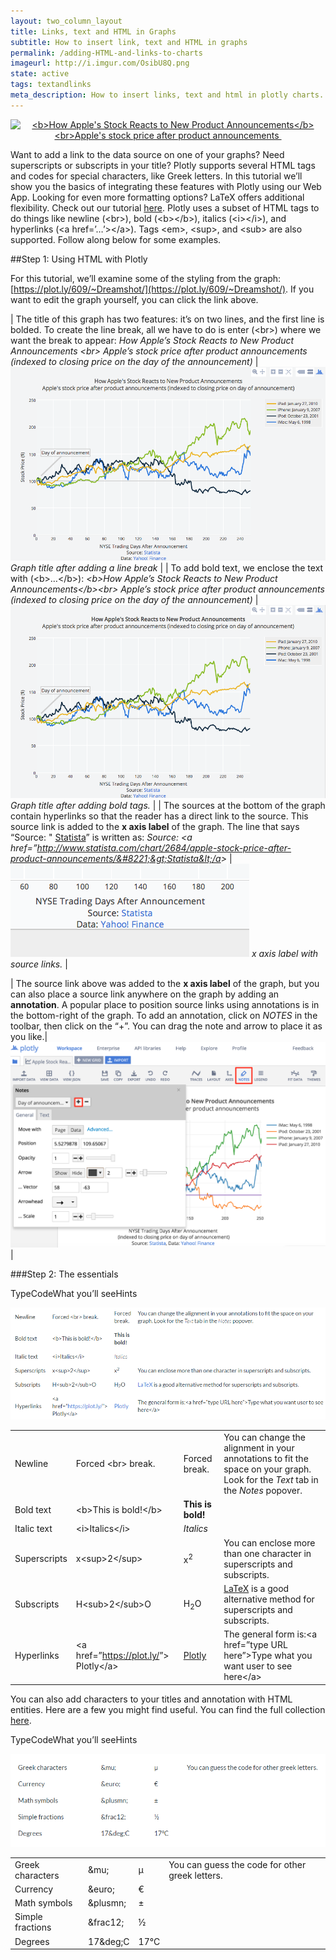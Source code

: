 ```yaml
---
layout: two_column_layout
title: Links, text and HTML in Graphs
subtitle: How to insert link, text and HTML in graphs
permalink: /adding-HTML-and-links-to-charts
imageurl: http://i.imgur.com/OsibU8Q.png
state: active
tags: textandlinks
meta_description: How to insert links, text and html in plotly charts. Make graphs online and for free with Plotly
---
```


<div>
    <a href="https://plot.ly/~Dreamshot/609/" target="_blank" title="&lt;b&gt;How Apple&#39;s Stock Reacts to New Product Announcements&lt;/b&gt;&lt;br&gt;Apple&#39;s stock price after product announcements " style="display: block; text-align: center;"><img src="https://plot.ly/~Dreamshot/609.png" alt="&lt;b&gt;How Apple&#39;s Stock Reacts to New Product Announcements&lt;/b&gt;&lt;br&gt;Apple&#39;s stock price after product announcements " style="max-width: 100%;width: 800px;"  width="800" onerror="this.onerror=null;this.src='https://plot.ly/404.png';" /></a>
    <script data-plotly="Dreamshot:609" src="https://plot.ly/embed.js" async></script>
</div>

Want to add a link to the data source on one of your graphs? Need superscripts or subscripts in your title? Plotly supports several HTML tags and codes for special characters, like Greek letters.  In this tutorial we’ll show you the basics of integrating these features with Plotly using our Web App. Looking for even more formatting options? LaTeX offers additional flexibility. Check out our tutorial [here](https://plot.ly/LaTeX-basics/).
Plotly uses a subset of HTML tags to do things like newline (&lt;br&gt;), bold (&lt;b&gt;&lt;/b&gt;), italics (&lt;i&gt;&lt;/i&gt;), and hyperlinks (&lt;a href=’&#8230;’&gt;&lt;/a&gt;). Tags &lt;em&gt;, &lt;sup&gt;, and &lt;sub&gt; are also supported. Follow along below for some examples.

##Step 1: Using HTML with Plotly

For this tutorial, we’ll examine some of the styling from the graph: [https://plot.ly/609/~Dreamshot/](https://plot.ly/609/~Dreamshot/). If you want to edit the graph yourself, you can click the link above.

| The title of this graph has two features: it’s on two lines, and the first line is bolded. To create the line break, all we have to do is enter (&lt;br&gt;) where we want the break to appear: *How Apple’s Stock Reacts to New Product Announcements &lt;br&gt; Apple’s stock price after product announcements (indexed to closing price on the day of the announcement)* | ![Links in Graphs](/static/images/links-text-and-html-in-graphs/image01.png) *Graph title after adding a line break* |
| To add bold text, we enclose the text with (&lt;b&gt;&#8230;&lt;/b&gt;): *&lt;b&gt;How Apple’s Stock Reacts to New Product Announcements&lt;/b&gt;&lt;br&gt; Apple’s stock price after product announcements (indexed to closing price on the day of the announcement)* | ![Link and text in graphs](/static/images/links-text-and-html-in-graphs/image02.png) *Graph title after adding bold tags.* |
| The sources at the bottom of the graph contain hyperlinks so that the reader has a direct link to the source. This source link is added to the **x axis label** of the graph. The line that says “Source: " [Statista](http://www.statista.com/chart/2684/apple-stock-price-after-product-announcements/)” is written as: *Source: &lt;a href=&#8221;http://www.statista.com/chart/2684/apple-stock-price-after-product-announcements/&#8221;&gt;Statista&lt;/a&gt;* | ![Link and text in graphs](/static/images/links-text-and-html-in-graphs/image00.png) *x axis label with source links.* |

| The source link above was added to the <strong>x axis label</strong> of the graph, but you can also place a source link anywhere on the graph by adding an <strong>annotation</strong>. A popular place to position source links using annotations is in the bottom-right of the graph. To add an annotation, click on *NOTES* in the toolbar, then click on the &#8220;+&#8221;. You can drag the note and arrow to place it as you like.|![Link and text in graphs](/static/images/links-text-and-html-in-graphs/annotation.png) |


###Step 2: The essentials

TypeCodeWhat you’ll seeHints

<img class="img-responsive-table" src="/static/images/links-text-and-html-in-graphs/table1.png">

<div class="responsive-table">

<table>
<thead></thead>
<tbody>
<tr>
<td>Newline</td>
<td>Forced &lt;br&gt; break.</td>
<td>Forced
break.</td>
<td>You can change the alignment in your annotations to fit the space on your graph. Look for the <em>Text</em> tab in the <em>Notes</em> popover.</td>
</tr>
<tr>
<td>Bold text</td>
<td>&lt;b&gt;This is bold!&lt;/b&gt;</td>
<td><b>This is bold!
</b></td>
<td></td>
</tr>
<tr>
<td>Italic text</td>
<td>&lt;i&gt;Italics&lt;/i&gt;</td>
<td><i>Italics
</i></td>
<td></td>
</tr>
<tr>
<td>Superscripts</td>
<td>x&lt;sup&gt;2&lt;/sup&gt;</td>
<td>x<sup>2
</sup></td>
<td>You can enclose more than one character in superscripts and subscripts.</td>
</tr>
<tr>
<td>Subscripts</td>
<td>H&lt;sub&gt;2&lt;/sub&gt;O</td>
<td>H<sub>2</sub>O</td>
<td><a href="https://plot.ly/LaTeX-basics/">LaTeX</a> is a good alternative method for superscripts and subscripts.</td>
</tr>
<tr>
<td>Hyperlinks</td>
<td>&lt;a href=”<a href="https://plot.ly/" target="_blank">https://plot.ly/</a>”&gt;
Plotly&lt;/a&gt;</td>
<td><a href="https://plot.ly" target="_blank">Plotly</a></td>
<td>The general form is:&lt;a href=&#8221;type URL here&#8221;&gt;Type what you want user to see here&lt;/a&gt;</td>
</tr>
</tbody>
</table>

</div>

You can also add characters to your titles and annotation with HTML entities. Here are a few you might find useful. You can find the full collection [here](http://character-code.com/).

TypeCodeWhat you’ll seeHints

<img class="img-responsive-table" src="/static/images/links-text-and-html-in-graphs/table2.png">

<div class="responsive-table">

<table id="text-table" >
<thead></thead>
<tbody>
<tr>
<td>Greek characters</td>
<td>&amp;mu;</td>
<td>μ</td>
<td>You can guess the code for other greek letters.</td>
</tr>
<tr>
<td>Currency</td>
<td>&amp;euro;</td>
<td>€</td>
<td></td>
</tr>
<tr>
<td>Math symbols</td>
<td>&amp;plusmn;</td>
<td>±</td>
<td></td>
</tr>
<tr>
<td>Simple fractions</td>
<td>&amp;frac12;</td>
<td>½</td>
<td></td>
</tr>
<tr>
<td>Degrees</td>
<td>17&amp;deg;C</td>
<td>17°C</td>
<td></td>
</tr>
</tbody>
</table>

</div>
